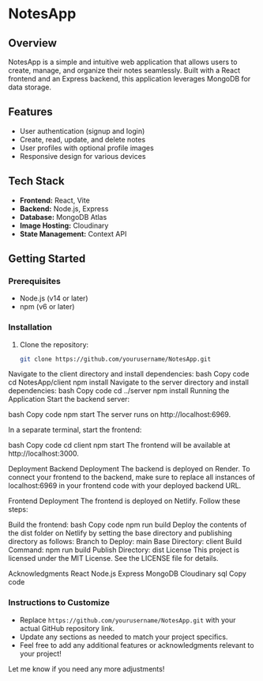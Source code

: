# NotesApp

## Overview
NotesApp is a simple and intuitive web application that allows users to create, manage, and organize their notes seamlessly. Built with a React frontend and an Express backend, this application leverages MongoDB for data storage.

## Features
- User authentication (signup and login)
- Create, read, update, and delete notes
- User profiles with optional profile images
- Responsive design for various devices

## Tech Stack
- **Frontend:** React, Vite
- **Backend:** Node.js, Express
- **Database:** MongoDB Atlas
- **Image Hosting:** Cloudinary
- **State Management:** Context API 

## Getting Started

### Prerequisites
- Node.js (v14 or later)
- npm (v6 or later)

### Installation
1. Clone the repository:
   ```bash
   git clone https://github.com/yourusername/NotesApp.git
Navigate to the client directory and install dependencies:
bash
Copy code
cd NotesApp/client
npm install
Navigate to the server directory and install dependencies:
bash
Copy code
cd ../server
npm install
Running the Application
Start the backend server:

bash
Copy code
npm start
The server runs on http://localhost:6969.

In a separate terminal, start the frontend:

bash
Copy code
cd client
npm start
The frontend will be available at http://localhost:3000.

Deployment
Backend Deployment
The backend is deployed on Render. To connect your frontend to the backend, make sure to replace all instances of localhost:6969 in your frontend code with your deployed backend URL.

Frontend Deployment
The frontend is deployed on Netlify. Follow these steps:

Build the frontend:
bash
Copy code
npm run build
Deploy the contents of the dist folder on Netlify by setting the base directory and publishing directory as follows:
Branch to Deploy: main
Base Directory: client
Build Command: npm run build
Publish Directory: dist
License
This project is licensed under the MIT License. See the LICENSE file for details.

Acknowledgments
React
Node.js
Express
MongoDB
Cloudinary
sql
Copy code

### Instructions to Customize
- Replace `https://github.com/yourusername/NotesApp.git` with your actual GitHub repository link.
- Update any sections as needed to match your project specifics.
- Feel free to add any additional features or acknowledgments relevant to your project!

Let me know if you need any more adjustments!
